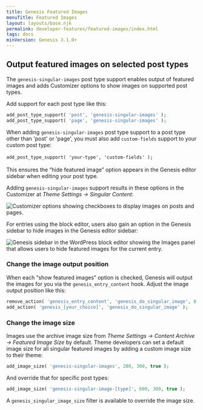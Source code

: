 ```yaml
---
title: Genesis Featured Images
menuTitle: Featured Images
layout: layouts/base.njk
permalink: developer-features/featured-images/index.html
tags: docs
minVersion: Genesis 3.1.0+
---
```


## Output featured images on selected post types
The `genesis-singular-images` post type support enables output of featured images and adds Customizer options to show images on supported post types.

Add support for each post type like this:

```php
add_post_type_support( 'post', 'genesis-singular-images' );
add_post_type_support( 'page', 'genesis-singular-images' );
```

<p class="notice-small">
When adding <code>genesis-singular-images</code> post type support to a post type other than 'post' or 'page', you must also add <code>custom-fields</code> support to your custom post type: <br><br><code>add_post_type_support( 'your-type', 'custom-fields' );</code><br><br>This ensures the “hide featured image” option appears in the Genesis editor sidebar when editing your post type.
</p>

Adding `genesis-singular-images` support results in these options in the Customizer at <em>Theme Settings → Singular Content</em>:

<img src="{{ '/img/featured-image-output.png' | url }}" alt="Customizer options showing checkboxes to display images on posts and pages.">

For entries using the block editor, users also gain an option in the Genesis sidebar to hide images in the Genesis editor sidebar:

<img src="{{ '/img/genesis-sidebar-images-panel.png' | url }}" alt="Genesis sidebar in the WordPress block editor showing the Images panel that allows users to hide featured images for the current entry.">


### Change the image output position

When each “show featured images” option is checked, Genesis will output the images for you via the `genesis_entry_content` hook. Adjust the image output position like this:

```php
remove_action( 'genesis_entry_content', 'genesis_do_singular_image', 8 );
add_action( 'genesis_[your_choice]', 'genesis_do_singular_image' );
```

### Change the image size

Images use the archive image size from <em>Theme Settings → Content Archive → Featured Image Size</em> by default. Theme developers can set a default image size for all singular featured images by adding a custom image size to their theme:

```php
add_image_size( 'genesis-singular-images', 200, 300, true );
```

And override that for specific post types:

```php
add_image_size( 'genesis-singular-image-[type]', 600, 300, true );
```

A `genesis_singular_image_size` filter is available to override the image size.
